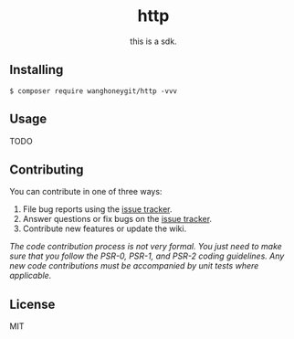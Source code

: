 <h1 align="center"> http </h1>

<p align="center"> this is a sdk.</p>


## Installing

```shell
$ composer require wanghoneygit/http -vvv
```

## Usage

TODO

## Contributing

You can contribute in one of three ways:

1. File bug reports using the [issue tracker](https://github.com/wanghoneygit/http/issues).
2. Answer questions or fix bugs on the [issue tracker](https://github.com/wanghoneygit/http/issues).
3. Contribute new features or update the wiki.

_The code contribution process is not very formal. You just need to make sure that you follow the PSR-0, PSR-1, and PSR-2 coding guidelines. Any new code contributions must be accompanied by unit tests where applicable._

## License

MIT